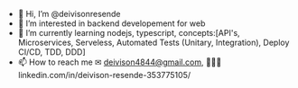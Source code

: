- 👋 Hi, I’m @deivisonresende
- 👀 I’m interested in backend developement for web 
- 🌱 I’m currently learning nodejs, typescript, concepts:[API's, Microservices, Serveless, Automated Tests (Unitary, Integration), Deploy CI/CD, TDD, DDD]
- 📫 How to reach me ✉ deivison4844@gmail.com, 👨🏾‍💼 linkedin.com/in/deivison-resende-353775105/


